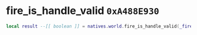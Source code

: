 # fire_is_handle_valid `0xA488E930`

```lua
local result --[[ boolean ]] = natives.world.fire_is_handle_valid(_firehandle --[[ integer ]])
```